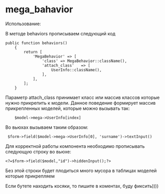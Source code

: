 # mega_bahavior

Использование:

В методе behaviors прописываем следующий код

    public function behaviors()
        {
            return [
                'MegaBehavior' => [
                    'class' => MegaBehavior::className(),
                    'attach_class'   => [
                        UserInfo::className(),
                    ],
                ],
            ];
        }
    
 Параметр attach_class принимает класс или массив классов которые нужно прикрепить к модели. Данное поведение формирует массив 
 прикрепленных моделей, которые можно вызывать так: 
 
        $model->mega->UserInfo[index]
    
 Во вьюхах вызываем таким образом:
 
     $form->field($model->mega->UserInfo[0], 'surname')->textInput()
     
 Для корректной работы компонента необходимо прописывать следующую строку во вьюхе:
 
    <?=$form->field($model,"id")->hiddenInput();?>
    
 Без этой строки будет плодиться много мусора в таблицах моделей которые прикрепляем 




Если бутете находить косяки, то пишите в коментах, буду фиксить))))

